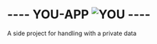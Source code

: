 #  ---- YOU-APP ![YOU](https://img.shields.io/badge/YOU-_-black?style=for-the-badge&labelColor=orange)  ----

A side project for handling with a private data 
